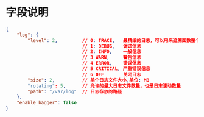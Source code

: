 <!--
 * @Author: aurson jassimxiong@gmail.com
 * @Date: 2024-06-14 14:32:33
 * @LastEditors: aurson jassimxiong@gmail.com
 * @LastEditTime: 2024-06-14 16:00:58
 * @Description: 
 * Copyright (c) 2025 by Aurson, All Rights Reserved. 
-->
# 字段说明

```json
{
    "log": {
        "level": 2,         // 0: TRACE,   最精细的日志，可以用来追溯函数整个运行流程
                            // 1: DEBUG,   调试信息
                            // 2: INFO,    一般信息
                            // 3 WARN,     警告信息
                            // 4 ERROR,    错误信息
                            // 5 CRITICAL, 严重错误信息
                            // 6 OFF       关闭日志
        "size": 2,          // 单个日志文件大小,单位: MB
        "rotating": 5,      // 允许的最大日志文件数量，也是日志滚动数量
        "path": "/var/log"  // 日志存放的路径
    },
    "enable_bagger": false
}
```